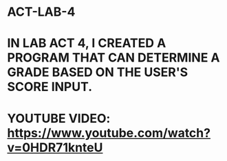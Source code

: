 # ACT-LAB-4
# IN LAB ACT 4, I CREATED A PROGRAM THAT CAN DETERMINE A GRADE BASED ON THE USER'S SCORE INPUT.
# YOUTUBE VIDEO: https://www.youtube.com/watch?v=0HDR71knteU
